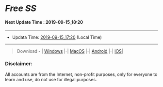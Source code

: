 
# *Free SS*

#### Next Update Time : 2019-09-15_18:20

---
* Updata Time: [2019-09-15_17:20](https://github.com/Geek-007/free-SS/blob/master/2019-09-15_17:20_FreeSS.txt) (Local Time)
---

> Download - | [Windows](https://github.com/shadowsocks/shadowsocks-windows/releases) |-| [MacOS](https://github.com/shadowsocks/shadowsocks-iOS/releases) |-| [Android](https://github.com/shadowsocks/shadowsocks-android/releases) |-| [IOS](https://itunes.apple.com/us/)|

### Disclaimer:
All accounts are from the Internet, non-profit purposes, only for everyone to learn and use, do not use for illegal purposes.
<br>
